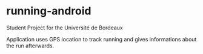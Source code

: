 # running-android

Student Project for the Université de Bordeaux

Application uses GPS location to track running and gives informations about the run afterwards.

